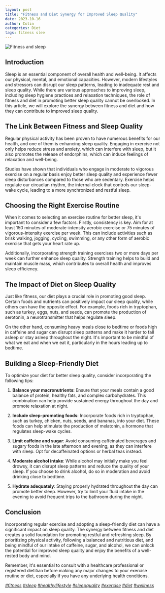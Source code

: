 ```yaml
---
layout: post
title: "Fitness and Diet Synergy for Improved Sleep Quality"
date: 2023-10-16
author: Colin
categories: Diet
tags: fitness slee
---
```


![Fitness and sleep](https://source.unsplash.com/1600x900/?fitness,sleep)

## Introduction

Sleep is an essential component of overall health and well-being. It affects our physical, mental, and emotional capacities. However, modern lifestyles and stressors can disrupt our sleep patterns, leading to inadequate rest and sleep quality. While there are various approaches to improving sleep, including sleep hygiene practices and relaxation techniques, the role of fitness and diet in promoting better sleep quality cannot be overlooked. In this article, we will explore the synergy between fitness and diet and how they can contribute to improved sleep quality.

## The Link Between Fitness and Sleep Quality

Regular physical activity has been proven to have numerous benefits for our health, and one of them is enhancing sleep quality. Engaging in exercise not only helps reduce stress and anxiety, which can interfere with sleep, but it also promotes the release of endorphins, which can induce feelings of relaxation and well-being.

Studies have shown that individuals who engage in moderate to vigorous exercise on a regular basis enjoy better sleep quality and experience fewer sleep disturbances compared to those who are sedentary. Exercise helps regulate our circadian rhythm, the internal clock that controls our sleep-wake cycle, leading to a more synchronized and restful sleep.

## Choosing the Right Exercise Routine

When it comes to selecting an exercise routine for better sleep, it's important to consider a few factors. Firstly, consistency is key. Aim for at least 150 minutes of moderate-intensity aerobic exercise or 75 minutes of vigorous-intensity exercise per week. This can include activities such as brisk walking, jogging, cycling, swimming, or any other form of aerobic exercise that gets your heart rate up.

Additionally, incorporating strength training exercises two or more days per week can further enhance sleep quality. Strength training helps to build and maintain muscle mass, which contributes to overall health and improves sleep efficiency.

## The Impact of Diet on Sleep Quality

Just like fitness, our diet plays a crucial role in promoting good sleep. Certain foods and nutrients can positively impact our sleep quality, while others can have the opposite effect. For example, foods rich in tryptophan, such as turkey, eggs, nuts, and seeds, can promote the production of serotonin, a neurotransmitter that helps regulate sleep.

On the other hand, consuming heavy meals close to bedtime or foods high in caffeine and sugar can disrupt sleep patterns and make it harder to fall asleep or stay asleep throughout the night. It's important to be mindful of what we eat and when we eat it, particularly in the hours leading up to bedtime.

## Building a Sleep-Friendly Diet

To optimize your diet for better sleep quality, consider incorporating the following tips:

1. **Balance your macronutrients**: Ensure that your meals contain a good balance of protein, healthy fats, and complex carbohydrates. This combination can help provide sustained energy throughout the day and promote relaxation at night.

2. **Include sleep-promoting foods**: Incorporate foods rich in tryptophan, such as turkey, chicken, nuts, seeds, and bananas, into your diet. These foods can help stimulate the production of melatonin, a hormone that regulates sleep-wake cycles.

3. **Limit caffeine and sugar**: Avoid consuming caffeinated beverages and sugary foods in the late afternoon and evening, as they can interfere with sleep. Opt for decaffeinated options or herbal teas instead.

4. **Moderate alcohol intake**: While alcohol may initially make you feel drowsy, it can disrupt sleep patterns and reduce the quality of your sleep. If you choose to drink alcohol, do so in moderation and avoid drinking close to bedtime.

5. **Hydrate adequately**: Staying properly hydrated throughout the day can promote better sleep. However, try to limit your fluid intake in the evening to avoid frequent trips to the bathroom during the night.

## Conclusion

Incorporating regular exercise and adopting a sleep-friendly diet can have a significant impact on sleep quality. The synergy between fitness and diet creates a solid foundation for promoting restful and refreshing sleep. By prioritizing physical activity, following a balanced and nutritious diet, and being mindful of our intake of caffeine, sugar, and alcohol, we can unlock the potential for improved sleep quality and enjoy the benefits of a well-rested body and mind.

Remember, it's essential to consult with a healthcare professional or registered dietitian before making any major changes to your exercise routine or diet, especially if you have any underlying health conditions.

_[#fitness](https://www.example.com/fitness) [#sleep](https://www.example.com/sleep) [#healthylifestyle](https://www.example.com/healthylifestyle) [#sleepquality](https://www.example.com/sleepquality) [#exercise](https://www.example.com/exercise) [#diet](https://www.example.com/diet) [#wellness](https://www.example.com/wellness)_